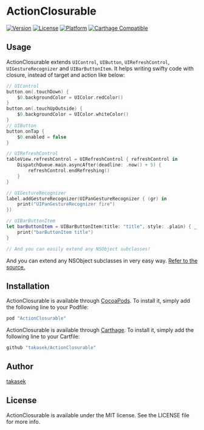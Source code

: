 # ActionClosurable

[![Version](https://img.shields.io/cocoapods/v/ActionClosurable.svg?style=flat)](http://cocoapods.org/pods/ActionClosurable)
[![License](https://img.shields.io/cocoapods/l/ActionClosurable.svg?style=flat)](http://cocoapods.org/pods/ActionClosurable)
[![Platform](https://img.shields.io/cocoapods/p/ActionClosurable.svg?style=flat)](http://cocoapods.org/pods/ActionClosurable)
[![Carthage Compatible](https://img.shields.io/badge/Carthage-compatible-4BC51D.svg?style=flat)](https://github.com/Carthage/Carthage)

## Usage

ActionClosurable extends `UIControl`, `UIButton`, `UIRefreshControl`, `UIGestureRecognizer` and `UIBarButtonItem`.
It helps writing swifty code with closure, instead of target and action like below:

```swift
// UIControl
button.on(.touchDown) {
    $0.backgroundColor = UIColor.redColor()
}
button.on(.touchUpOutside) {
    $0.backgroundColor = UIColor.whiteColor()
}
// UIButton
button.onTap {
    $0.enabled = false
}

// UIRefreshControl
tableView.refreshControl = UIRefreshControl { refreshControl in
    DispatchQueue.main.asyncAfter(deadline: .now() + 5) {
        refreshControl.endRefreshing()
    }
}

// UIGestureRecognizer
label.addGestureRecognizer(UIPanGestureRecognizer { (gr) in
    print("UIPanGestureRecognizer fire")
})

// UIBarButtonItem
let barButtonItem = UIBarButtonItem(title: "title", style: .plain) { _ in
    print("barButtonItem title")
}

// And you can easily extend any NSObject subclasses!
```

And you can extend any NSObject subclasses in very easy way. [Refer to the source.](https://github.com/takasek/ActionClosurable/blob/master/ActionClosurable/Extensions.swift)


## Installation

ActionClosurable is available through [CocoaPods](http://cocoapods.org). To install
it, simply add the following line to your Podfile:

```ruby
pod "ActionClosurable"
```
ActionClosurable is available through [Carthage](https://github.com/Carthage/Carthage). To install it, simply add the following line to your Cartfile:

```ruby
github "takasek/ActionClosurable"
```

## Author

[takasek](https://twitter.com/takasek)

## License

ActionClosurable is available under the MIT license. See the LICENSE file for more info.
